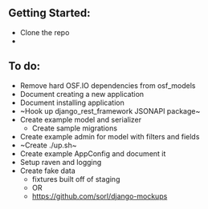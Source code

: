 ## Getting Started:
- Clone the repo
- 

## To do:
- Remove hard OSF.IO dependencies from osf_models
- Document creating a new application
- Document installing application
- ~Hook up django_rest_framework JSONAPI package~
- Create example model and serializer
    - Create sample migrations
- Create example admin for model with filters and fields
- ~Create ./up.sh~
- Create example AppConfig and document it
- Setup raven and logging
- Create fake data
    - fixtures built off of staging
    - OR
    - https://github.com/sorl/django-mockups
    
